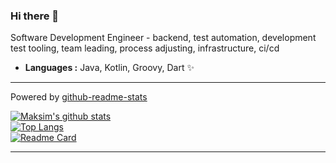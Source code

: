 <!--
**kochetkov-ma/kochetkov-ma** is a ✨ _special_ ✨ repository because its `README.md` (this file) appears on your GitHub profile.

Here are some ideas to get you started:

- 🔭 I’m currently working on ...
- 🌱 I’m currently learning ...
- 👯 I’m looking to collaborate on ...
- 🤔 I’m looking for help with ...
- 💬 Ask me about ...
- 📫 How to reach me: ...
- 😄 Pronouns: ...
- ⚡ Fun fact: ...
-->


### Hi there 👋

Software Development Engineer - backend, test automation, development test tooling, team leading, process adjusting, infrastructure, ci/cd

- **Languages :** Java, Kotlin, Groovy, Dart ✨

------------------------------------------------------------------------------------------------------------------------------------------------------------------------------------------------------------------------

Powered by [github-readme-stats](https://github.com/anuraghazra/github-readme-stats)

[![Maksim's github stats](https://github-readme-stats.vercel.app/api?username=kochetkov-ma&rank_icon=github)](https://github.com/kochetkov-ma)\
[![Top Langs](https://github-readme-stats.vercel.app/api/top-langs/?username=kochetkov-ma&layout=compact&hide=CSS,XSLT)](https://github.com/kochetkov-ma)\
[![Readme Card](https://github-readme-stats.vercel.app/api/pin/?username=kochetkov-ma&repo=allure-server)](https://github.com/kochetkov-ma/allure-server)

------------------------------------------------------------------------------------------------------------------------------------------------------------------------------------------------------------------------
